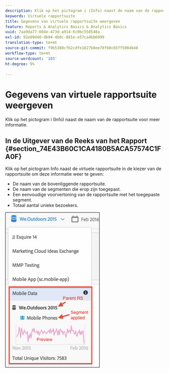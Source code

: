 ```yaml
---
description: Klik op het pictogram i (Info) naast de naam van de rapportsuite voor meer informatie.
keywords: Virtuele rapportsuite
title: Gegevens van virtuele rapportsuite weergeven
feature: Reports & Analytics Basics & Analytics Basics
uuid: 7aa9da77-604e-473d-a914-6c0bc558548a
exl-id: 92e89d40-db94-4b0c-881e-e57ca4bb6999
translation-type: tm+mt
source-git-commit: f9b5380cfb2cdfe1827b8ee70f60c65ff5004b48
workflow-type: tm+mt
source-wordcount: '103'
ht-degree: 9%

---
```


# Gegevens van virtuele rapportsuite weergeven

Klik op het pictogram i (Info) naast de naam van de rapportsuite voor meer informatie.

## In de Uitgever van de Reeks van het Rapport {#section_74E43B60C1CA4180B5ACA57574C1FA0F}

Klik op het pictogram Info naast de virtuele rapportsuite in de kiezer van de rapportsuite om deze informatie weer te geven:

* De naam van de bovenliggende rapportsuite.
* De naam van de segmenten die erop zijn toegepast.
* Een eenvoudige voorvertoning van de rapportsuite met het toegepaste segment.
* Totaal aantal unieke bezoekers.

![](assets/vrs-info.png)
